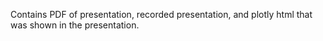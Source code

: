 Contains PDF of presentation, recorded presentation, and plotly html that was shown in the presentation. 
